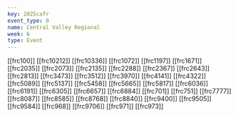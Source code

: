 ```yaml
---
key: 2025cafr
event_type: 0
name: Central Valley Regional
week: 6
type: Event
---
```

[[frc100]]
[[frc10212]]
[[frc10336]]
[[frc1072]]
[[frc1197]]
[[frc1671]]
[[frc2035]]
[[frc2073]]
[[frc2135]]
[[frc2288]]
[[frc2367]]
[[frc2643]]
[[frc2813]]
[[frc3473]]
[[frc3512]]
[[frc3970]]
[[frc4141]]
[[frc4322]]
[[frc5089]]
[[frc5137]]
[[frc5458]]
[[frc5665]]
[[frc5817]]
[[frc6036]]
[[frc6191]]
[[frc6305]]
[[frc6657]]
[[frc6884]]
[[frc701]]
[[frc751]]
[[frc7777]]
[[frc8087]]
[[frc8585]]
[[frc8768]]
[[frc8840]]
[[frc9400]]
[[frc9505]]
[[frc9584]]
[[frc968]]
[[frc9706]]
[[frc971]]
[[frc973]]
